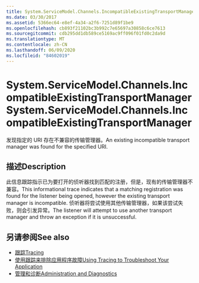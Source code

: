 ```yaml
---
title: System.ServiceModel.Channels.IncompatibleExistingTransportManager
ms.date: 03/30/2017
ms.assetid: 5366ec64-e8ef-4a34-a2f6-7251d89f1be9
ms.openlocfilehash: cb893f21102bc3b992c7e65697a30858c6ce7613
ms.sourcegitcommit: cdb295dd1db589ce5169ac9ff096f01fd0c2da9d
ms.translationtype: MT
ms.contentlocale: zh-CN
ms.lasthandoff: 06/09/2020
ms.locfileid: "84602019"
---
```

# <a name="systemservicemodelchannelsincompatibleexistingtransportmanager"></a><span data-ttu-id="43033-102">System.ServiceModel.Channels.IncompatibleExistingTransportManager</span><span class="sxs-lookup"><span data-stu-id="43033-102">System.ServiceModel.Channels.IncompatibleExistingTransportManager</span></span>
<span data-ttu-id="43033-103">发现指定的 URI 存在不兼容的传输管理器。</span><span class="sxs-lookup"><span data-stu-id="43033-103">An existing incompatible transport manager was found for the specified URI.</span></span>  
  
## <a name="description"></a><span data-ttu-id="43033-104">描述</span><span class="sxs-lookup"><span data-stu-id="43033-104">Description</span></span>  
 <span data-ttu-id="43033-105">此信息跟踪指示已为要打开的侦听器找到匹配的注册，但是，现有的传输管理器不兼容。</span><span class="sxs-lookup"><span data-stu-id="43033-105">This informational trace indicates that a matching registration was found for the listener being opened, however the existing transport manager is incompatible.</span></span> <span data-ttu-id="43033-106">侦听器将尝试使用其他传输管理器，如果该尝试失败，则会引发异常。</span><span class="sxs-lookup"><span data-stu-id="43033-106">The listener will attempt to use another transport manager and throw an exception if it is unsuccessful.</span></span>  
  
## <a name="see-also"></a><span data-ttu-id="43033-107">另请参阅</span><span class="sxs-lookup"><span data-stu-id="43033-107">See also</span></span>

- [<span data-ttu-id="43033-108">跟踪</span><span class="sxs-lookup"><span data-stu-id="43033-108">Tracing</span></span>](index.md)
- [<span data-ttu-id="43033-109">使用跟踪来排除应用程序故障</span><span class="sxs-lookup"><span data-stu-id="43033-109">Using Tracing to Troubleshoot Your Application</span></span>](using-tracing-to-troubleshoot-your-application.md)
- [<span data-ttu-id="43033-110">管理和诊断</span><span class="sxs-lookup"><span data-stu-id="43033-110">Administration and Diagnostics</span></span>](../index.md)

